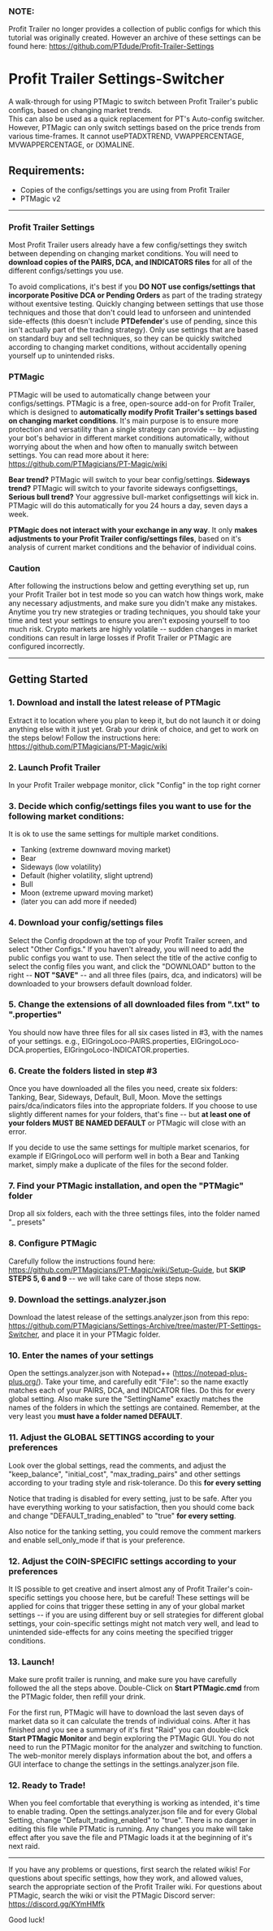 ### NOTE:  
Profit Trailer no longer provides a collection of public configs for which this tutorial was originally created.  However an archive of these settings can be found here: https://github.com/PTdude/Profit-Trailer-Settings


# Profit Trailer Settings-Switcher
A walk-through for using PTMagic to switch between Profit Trailer's public configs, based on changing market trends.  
This can also be used as a quick replacement for PT's Auto-config switcher. However, PTMagic can only switch settings based on the price trends from various time-frames.  It cannot usePTADXTREND, VWAPPERCENTAGE, MVWAPPERCENTAGE, or (X)MALINE.

## Requirements: 
 - Copies of the configs/settings you are using from Profit Trailer
 - PTMagic v2
---

### Profit Trailer Settings
Most Profit Trailer users already have a few config/settings they switch between depending on changing market conditions.  You will need to __download copies of the PAIRS, DCA, and INDICATORS files__ for all of the different configs/settings you use. 

To avoid complications, it's best if you __DO NOT use configs/settings that incorporate Positive DCA or Pending Orders__ as part of the trading strategy without exentsive testing. Quickly changing between settings that use those techniques and those that don't could lead to unforseen and unintended side-effects (this doesn't include **PTDefender**'s use of pending, since this isn't actually part of the trading strategy). Only use settings that are based on standard buy and sell techniques, so they can be quickly switched according to changing market conditions, without accidentally opening yourself up to unintended risks.

### PTMagic
PTMagic will be used to automatically change between your configs/settings. PTMagic is a free, open-source add-on for Profit Trailer, which is designed to __automatically modify Profit Trailer's settings based on changing market conditions__.  It's main purpose is to ensure more protection and versatility than a single strategy can provide -- by adjusting your bot's behavior in different market conditions automatically, without worrying about the when and how often to manually switch between settings.   You can read more about it here:  https://github.com/PTMagicians/PT-Magic/wiki

__Bear trend?__  PTMagic will switch to your bear config/settings.  __Sideways trend?__  PTMagic will switch to your favorite sideways configsettings, __Serious bull trend?__  Your aggressive bull-market configsettings will kick in.  PTMagic will do this automatically for you 24 hours a day, seven days a week. 

__PTMagic does not interact with your exchange in any way__.  It only __makes adjustments to your Profit Trailer config/settings files__, based on it's analysis of current market conditions and the behavior of individual coins.

### Caution
After following the instructions below and getting everything set up, run your Profit Trailer bot in test mode so you can watch how things work, make any necessary adjustments, and make sure you didn't make any mistakes. Anytime you try new strategies or trading techniques, you should take your time and test your settings to ensure you aren't exposing yourself to too much risk.  Crypto markets are highly volatile -- sudden changes in market conditions can result in large losses if Profit Trailer or PTMagic are configured incorrectly.  

---
## Getting Started

### 1. Download and install the latest release of PTMagic  
Extract it to location where you plan to keep it, but do not launch it or doing anything else with it just yet.  Grab your drink of choice, and get to work on the steps below!  Follow the instructions here:  https://github.com/PTMagicians/PT-Magic/wiki

### 2. Launch Profit Trailer
In your Profit Trailer webpage monitor, click "Config" in the top right corner

### 3. Decide which config/settings files you want to use for the following market conditions:
It is ok to use the same settings for multiple market conditions. 

- Tanking (extreme downward moving market) 
- Bear
- Sideways (low volatility)
- Default (higher volatility, slight uptrend)
- Bull
- Moon (extreme upward moving market)
- (later you can add more if needed)

### 4. Download your config/settings files
Select the Config dropdown at the top of your Profit Trailer screen, and select "Other Configs." If you haven't already, you will need to add the public configs you want to use.  Then select the title of the active config to select the config files you want, and click the "DOWNLOAD" button to the right -- __NOT "SAVE"__ -- and all three files (pairs, dca, and indicators) will be downloaded to your browsers default download folder.

### 5. Change the extensions of all downloaded files from ".txt" to ".properties"
You should now have three files for all six cases listed in #3, with the names of your settings.  e.g., ElGringoLoco-PAIRS.properties, ElGringoLoco-DCA.properties, ElGringoLoco-INDICATOR.properties.  

### 6. Create the folders listed in step #3
Once you have downloaded all the files you need, create six folders: Tanking, Bear, Sideways, Default, Bull, Moon.  Move the settings pairs/dca/indicators files into the appropriate folders.  If you choose to use slightly different names for your folders, that's fine -- but __at least one of your folders MUST BE NAMED DEFAULT__ or PTMagic will close with an error.  

If you decide to use the same settings for multiple market scenarios, for example if ElGringoLoco will perform well in both a Bear and Tanking market, simply make a duplicate of the files for the second folder.

### 7. Find your PTMagic installation, and open the "PTMagic" folder
Drop all six folders, each with the three settings files, into the folder named "_ presets"

### 8. Configure PTMagic
Carefully follow the instructions found here:  https://github.com/PTMagicians/PT-Magic/wiki/Setup-Guide, but __SKIP STEPS 5, 6 and 9__ -- we will take care of those steps now.

### 9. Download the settings.analyzer.json
Download the latest release of the settings.analyzer.json from this repo: https://github.com/PTMagicians/Settings-Archive/tree/master/PT-Settings-Switcher, and place it in your PTMagic folder.

### 10. Enter the names of your settings
Open the settings.analyzer.json with Notepad++ (https://notepad-plus-plus.org/).  Take your time, and carefully edit "File": so the name exactly matches each of your PAIRS, DCA, and INDICATOR files.  Do this for every global setting.   Also make sure the "SettingName" exactly matches the names of the folders in which the settings are contained.  Remember, at the very least you __must have a folder named DEFAULT__.   

### 11.  Adjust the GLOBAL SETTINGS according to your preferences
Look over the global settings, read the comments, and adjust the "keep_balance", "initial_cost", "max_trading_pairs" and other settings according to your trading style and risk-tolerance.  Do this __for every setting__  

Notice that trading is disabled for every setting, just to be safe.  After you have everything working to your satisfaction, then you should come back and change "DEFAULT_trading_enabled" to "true" __for every setting__.   

Also notice for the tanking setting, you could remove the comment markers and enable sell_only_mode if that is your preference.

### 12. Adjust the COIN-SPECIFIC settings according to your preferences
It IS possible to get creative and insert almost any of Profit Trailer's coin-specific settings you choose here, but be careful!  These settings will be applied for coins that trigger these setting in any of your global market settings -- if you are using different buy or sell strategies for different global settings, your coin-specific settings might not match very well, and lead to unintended side-effects for any coins meeting the specified trigger conditions.

### 13. Launch!
Make sure profit trailer is running, and make sure you have carefully followed the all the steps above.  Double-Click on __Start PTMagic.cmd__ from the PTMagic folder, then refill your drink.  

For the first run, PTMagic will have to download the last seven days of market data so it can calculate the trends of individual coins.  After it has finished and you see a summary of it's first "Raid" you can double-click __Start PTMagic Monitor__ and begin exploring the PTMagic GUI.  You do not need to run the PTMagic monitor for the analyzer and switching to function.  The web-monitor merely displays information about the bot, and offers a GUI interface to change the settings in the settings.analyzer.json file.

### 12. Ready to Trade!
When you feel comfortable that everything is working as intended, it's time to enable trading.  Open the settings.analyzer.json file and for every Global Setting, change "Default_trading_enabled" to "true".  There is no danger in editing this file while PTMatic is running. Any changes you make will take effect after you save the file and PTMagic loads it at the beginning of it's next raid. 

---

If you have any problems or questions, first search the related wikis!  For questions about specific settings, how they work, and allowed values, search the appropriate section of the Profit Trailer wiki.  For questions about PTMagic, search the wiki or visit the PTMagic Discord server:  https://discord.gg/KYmHMfk

Good luck! 






